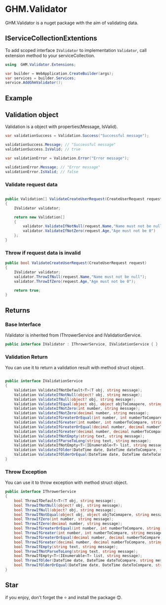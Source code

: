# GHM.Validator

GHM.Validator is a nuget package with the aim of validating data.

## IServiceCollectionExtentions

To add scoped interface `IValidator` to implementation `Validator`, call extension method to your serviceCollection.

```csharp
using  GHM.Validator.Extensions;

var builder = WebApplication.CreateBuilder(args);
var services = builder.Services;
service.AddGhmValidator();
```

## Example

## Validation object

Validation is a object with properties(Message, IsValid).

```csharp
var validationSuccess = Validation.Success("Successful message");

validationSuccess.Message; // "Successful message"
validationSuccess.IsValid; // true

var validationError = Validation.Error("Error message");

validationError.Message; // "Error message"
validationError.IsValid; // false
```

### Validate request data

```csharp

public Validation[] ValidateCreateUserRequest(CreateUserRequest request)
{
    IValidator validator;

    return new Validation[]
    {
        validator.ValidateIfNotNull(request.Name,"Name must not be null"),
        validator.ValidateIfNotZero(request.Age,"Age must not be 0")
    };
}
```

### Throw if request data is invalid

```csharp
public bool ValidateCreateUserRequest(CreateUserRequest request)
{
    IValidator validator;
    validator.ThrowIfNull(request.Name,"Name must not be null");
    validator.ThrowIfZero(request.Age,"Age must not be 0");

    return true;
}
```

## Returns

### Base Interface

IValidator is inherited from IThrowerService and IValidationService.

```csharp
public interface IValidator : IThrowerService, IValidationService { }
```

### Validation Return

You can use it to return a validation result with method struct object.

```csharp

public interface IValidationService
{
    Validation ValidateIfNotDefault<T>(T obj, string message);
    Validation ValidateIfNotNull(object? obj, string message);
    Validation ValidateIfNull(object? obj, string message);
    Validation ValidateIfEqual(object obj, object objToComapere, string message);
    Validation ValidateIfNotZero(int number, string message);
    Validation ValidateIfNotZero(decimal number, string message);
    Validation ValidateIfGreaterOrEqual(int number, int numberToCompare, string message);
    Validation ValidateIfGreater(int number, int numberToCompare, string message);
    Validation ValidateIfGreaterOrEqual(decimal number, decimal numberToCompare, string message);
    Validation ValidateIfGreater(decimal number, decimal numberToCompare, string message);
    Validation ValidateIfNotEmpty(string text, string message);
    Validation ValidateIfParseToLong(string text, string message);
    Validation ValidateIfNotEmpty<T>(IEnumerable<T> list, string message);
    Validation ValidateIfOlder(DateTime date, DateTime dateToCompare, string message);
    Validation ValidateIfOlderOrEqual(DateTime date, DateTime dateToCompare, string message);
}

```

### Throw Exception

You can use it to throw exception with method struct object.

```csharp
public interface IThrowerService
{
    bool ThrowIfDefault<T>(T obj, string message);
    bool ThrowIfNotNull(object? obj, string message);
    bool ThrowIfNull(object? obj, string message);
    bool ThrowIfNotEqual(object obj, object objToComapere, string message);
    bool ThrowIfZero(int number, string message);
    bool ThrowIfZero(decimal number, string message);
    bool ThrowIfGreaterOrEqual(int number, int numberToCompare, string message);
    bool ThrowIfGreater(int number, int numberToCompare, string message);
    bool ThrowIfGreaterOrEqual(decimal number, decimal numberToCompare, string message);
    bool ThrowIfGreater(decimal number, decimal numberToCompare, string message);
    bool ThrowIfEmpty(string text, string message);
    bool ThrowIfNotParseToLong(string text, string message);
    bool ThrowIfEmpty<T>(IEnumerable<T> list, string message);
    bool ThrowIfOlder(DateTime date, DateTime dateToCompare, string message);
    bool ThrowIfOlderOrEqual(DateTime date, DateTime dateToCompare, string message);
}
```

## Star

if you enjoy, don't forget the ⭐ and install the package 😊.
